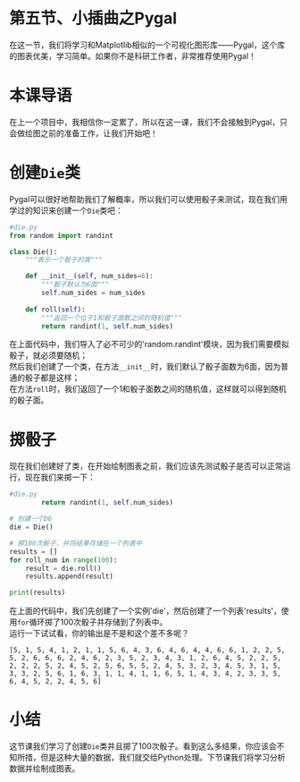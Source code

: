 # 第五节、小插曲之Pygal
在这一节，我们将学习和Matplotlib相似的一个可视化图形库——Pygal，这个库的图表优美，学习简单。如果你不是科研工作者，非常推荐使用Pygal！

# 本课导语
在上一个项目中，我相信你一定累了，所以在这一课，我们不会接触到Pygal，只会做绘图之前的准备工作，让我们开始吧！

# 创建`Die`类
Pygal可以很好地帮助我们了解概率，所以我们可以使用骰子来测试，现在我们用学过的知识来创建一个`Die`类吧：
````python
#die.py
from random import randint

class Die():
    """表示一个骰子的类"""

    def __init__(self, num_sides=6):
        """骰子默认为6面"""
        self.num_sides = num_sides
    
    def roll(self):
        """返回一个位于1和骰子面数之间的随机值"""
        return randint(1, self.num_sides)
````
在上面代码中，我们导入了必不可少的'random.randint'模块，因为我们需要模拟骰子，就必须要随机；</br>
然后我们创建了一个类，在方法`__init__`时，我们默认了骰子面数为6面，因为普通的骰子都是这样；</br>
在方法`roll`时，我们返回了一个1和骰子面数之间的随机值，这样就可以得到随机的骰子面。

# 掷骰子
现在我们创建好了类，在开始绘制图表之前，我们应该先测试骰子是否可以正常运行，现在我们来掷一下：
````python
#die.py
        return randint(1, self.num_sides)

# 创建一个D6
die = Die()

# 掷100次骰子，并将结果存储在一个列表中
results = []
for roll_num in range(100):
    result = die.roll()
    results.append(result)

print(results)
````
在上面的代码中，我们先创建了一个实例'die'，然后创建了一个列表'results'，使用`for`循环掷了100次骰子并存储到了列表中。</br>
运行一下试试看，你的输出是不是和这个差不多呢？
````
[5, 1, 5, 4, 1, 2, 1, 1, 5, 6, 4, 3, 6, 4, 6, 4, 4, 6, 6, 1, 2, 2, 5, 5, 2, 6, 6, 6, 2, 4, 6, 2, 3, 5, 2, 3, 4, 3, 1, 2, 6, 4, 5, 2, 2, 5, 2, 2, 2, 5, 2, 4, 5, 2, 5, 6, 5, 5, 2, 4, 5, 3, 2, 3, 4, 5, 3, 1, 5, 3, 3, 2, 5, 6, 1, 6, 3, 1, 1, 4, 1, 1, 6, 5, 1, 4, 3, 4, 2, 3, 3, 5, 6, 4, 5, 2, 2, 4, 5, 6]
````

# 小结
这节课我们学习了创建`Die`类并且掷了100次骰子。看到这么多结果，你应该会不知所措，但是这种大量的数据，我们就交给Python处理。下节课我们将学习分析数据并绘制成图表。